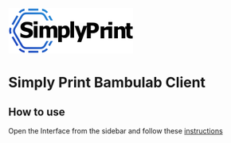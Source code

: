 ![alt text](logo.png  "Title")
# Simply Print Bambulab Client



## How to use

Open the Interface from the sidebar and follow these [instructions](https://help.simplyprint.io/en/article/connecting-bambu-lab-printers-to-simplyprint-xqlhtd/#2-step-3-adding-a-printer-to-the-integration)